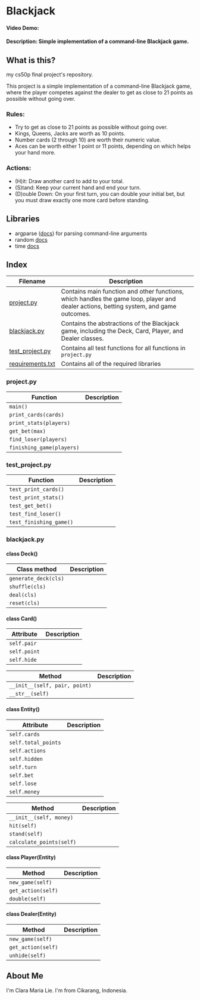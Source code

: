 # Blackjack
#### Video Demo:  <URL HERE>
#### Description: Simple implementation of a command-line Blackjack game.

## What is this?
my cs50p final project's repository.

This project is a simple implementation of a command-line Blackjack game, where the player competes against the dealer to get as close to 21 points as possible without going over.

### Rules:
- Try to get as close to 21 points as possible without going over.
- Kings, Queens, Jacks are worth as 10 points.
- Number cards (2 through 10) are worth their numeric value.
- Aces can be worth either 1 point or 11 points, depending on which helps your hand more.

### Actions:
- (H)it: Draw another card to add to your total.
- (S)tand: Keep your current hand and end your turn.
- (D)ouble Down: On your first turn, you can double your initial bet, but you must draw exactly one more card before standing.


## Libraries

- argparse ([docs](https://docs.python.org/3/library/argparse.html)) for parsing command-line arguments
- random [docs](https://docs.python.org/3/library/random.html)
- time [docs](https://docs.python.org/3/library/time.html)


## Index
| Filename | Description |
| --- | --- |
| [project.py](https://github.com/pompom-cl/blackjack/blob/main/README.md#projectpy) | Contains main function and other functions, which handles the game loop, player and dealer actions, betting system, and game outcomes. |
| [blackjack.py](https://github.com/pompom-cl/blackjack/blob/main/README.md#blackjackpy) | Contains the abstractions of the Blackjack game, including the Deck, Card, Player, and Dealer classes. |
| [test_project.py](https://github.com/pompom-cl/blackjack/blob/main/README.md#test_project.py) | Contains all test functions for all functions in `project.py` |
| [requirements.txt](https://github.com/pompom-cl/blackjack/blob/main/README.md#libraries) | Contains all of the required libraries |

### project.py

| Function | Description |
| --- | --- |
| `main()` |  |
| `print_cards(cards)` |  |
| `print_stats(players)` |  |
| `get_bet(max)` |  |
| `find_loser(players)` |  |
| `finishing_game(players)` |  |

### test_project.py

| Function | Description |
| --- | --- |
| `test_print_cards()` |  |
| `test_print_stats()` |  |
| `test_get_bet()` |  |
| `test_find_loser()` |  |
| `test_finishing_game()` |  |

### blackjack.py

#### class Deck()

| Class method | Description |
| --- | --- |
| `generate_deck(cls)` |  |
| `shuffle(cls)` |  |
| `deal(cls)` |  |
| `reset(cls)` |  |

#### class Card()

| Attribute | Description |
| --- | --- |
| `self.pair` |  |
| `self.point` |  |
| `self.hide` |  |


| Method | Description |
| --- | --- |
| `__init__(self, pair, point)` |  |
| `__str__(self)` |  |

#### class Entity()

| Attribute | Description |
| --- | --- |
| `self.cards` |  |
| `self.total_points` |  |
| `self.actions` |  |
| `self.hidden` |  |
| `self.turn` |  |
| `self.bet` |  |
| `self.lose` |  |
| `self.money` |  |


| Method | Description |
| --- | --- |
| `__init__(self, money)` |  |
| `hit(self)` |  |
| `stand(self)` |  |
| `calculate_points(self)` |  |

#### class Player(Entity)

| Method | Description |
| --- | --- |
| `new_game(self)` |  |
| `get_action(self)` |  |
| `double(self)` |  |

#### class Dealer(Entity)

| Method | Description |
| --- | --- |
| `new_game(self)` |  |
| `get_action(self)` |  |
| `unhide(self)` |  |

## About Me

I'm Clara Maria Lie. I'm from Cikarang, Indonesia.
